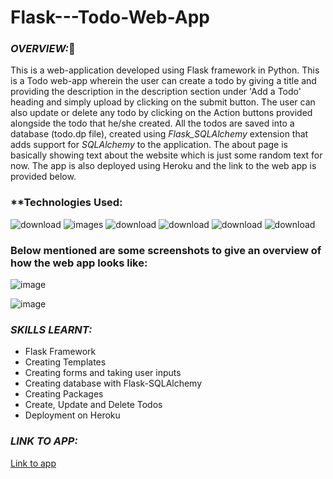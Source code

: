 # Flask---Todo-Web-App


### *OVERVIEW:*:cowboy_hat_face:	

This is a web-application developed using Flask framework in Python. This is a Todo web-app  wherein the user can create a 
todo by giving a title and providing the description in the description section under 'Add a Todo' heading and simply upload 
by clicking on the submit button. The user can also update or delete any todo by clicking on the Action buttons provided 
alongside the todo that he/she created. All the todos are  saved into a database (todo.dp file), created using *Flask_SQLAlchemy*
extension that adds support for *SQLAlchemy* to the application. The about page is basically showing text about the website which
is just some random text for now. The app is also deployed using Heroku and the link to the web app is provided below.


### **Technologies Used:
![download](https://user-images.githubusercontent.com/61355945/148594279-59ae5bb5-a325-4511-80aa-72d26850778c.png)
![images](https://user-images.githubusercontent.com/61355945/148594663-c24fc952-4d6c-464c-8e64-e03c224df720.png)
![download](https://user-images.githubusercontent.com/61355945/148688810-032a8f14-a39a-4a85-9b84-a698530cc61e.png)
![download](https://user-images.githubusercontent.com/61355945/148594330-5a2ed606-d0a1-4d9f-b145-73e8f3357cc6.jpg)
![download](https://user-images.githubusercontent.com/61355945/148594378-911bd537-1983-4582-9410-b27d75945b93.png)
![download](https://user-images.githubusercontent.com/61355945/148594414-7ea2457c-d30f-4752-95ae-dd43e89fadb2.jpg)



### **Below mentioned are some screenshots to give an overview of how the web app looks like:**

![image](https://user-images.githubusercontent.com/61355945/148688924-01d1ffae-7486-4bee-832e-a678f1763819.png)

![image](https://user-images.githubusercontent.com/61355945/148688895-db553def-31d8-4617-b0fa-d9653cad93aa.png)


### *SKILLS LEARNT:*
- Flask Framework
- Creating Templates
- Creating forms and taking user inputs
- Creating database with Flask-SQLAlchemy
- Creating Packages
- Create, Update and Delete Todos
- Deployment on Heroku


### *LINK TO APP:*
[Link to app](https://my-todo-aj.herokuapp.com/)
